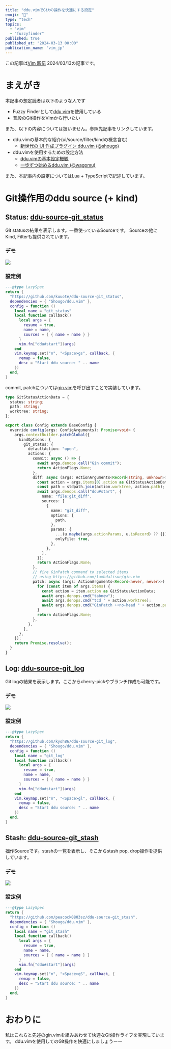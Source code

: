 ```yaml
---
title: "ddu.vimでGitの操作を快適にする設定"
emoji: "🚧"
type: "tech"
topics:
  - "vim"
  - "fuzzyfinder"
published: true
published_at: "2024-03-13 00:00"
publication_name: "vim_jp"
---
```


この記事は[Vim 駅伝](https://vim-jp.org/ekiden/) 2024/03/13の記事です。

# まえがき

本記事の想定読者は以下のような人です

- Fuzzy Finderとして[ddu.vim](https://github.com/Shougo/ddu.vim/)を使用している
- 普段のGit操作をVimから行いたい

また、以下の内容については扱いません。参照先記事をリンクしています。

- ddu.vimの基本的な紹介(ui/source/filter/kindの概念含む)
    - [新世代の UI 作成プラグイン ddu.vim (@shougo)](https://zenn.dev/shougo/articles/ddu-vim-beta)
- ddu.vimを使用するための設定方法
    - [ddu.vimの基本設定概観](https://zenn.dev/vim_jp/articles/c0d75d1f3c7f33)
    - [一歩ずつ始めるddu.vim (@wagomu)](https://zenn.dev/vim_jp/articles/20231020step-by-step-ddu)

また、本記事内の設定についてはLua + TypeScriptで記述しています。

# Git操作用のddu source (+ kind)

## Status: [ddu-source-git_status](https://github.com/kuuote/ddu-source-git_status)

Git statusの結果を表示します。一番使っているSourceです。
Sourceの他にKind, Filterも提供されています。

### デモ

![](https://i.gyazo.com/f6bdf375c2b936b61d9a52e8f0c855c3.gif)

### 設定例

```lua
---@type LazySpec
return {
  "https://github.com/kuuote/ddu-source-git_status",
  dependencies = { "Shougo/ddu.vim" },
  config = function ()
    local name = "git_status"
    local function callback()
      local args = {
        resume = true,
        name = name,
        sources = { { name = name } } 
      }
      vim.fn["ddu#start"](args)
    end
    vim.keymap.set("n", "<Space>gs", callback, {
      remap = false,
      desc = "Start ddu source: " .. name
    })
  end,
}
```

commit, patchについては[gin.vim](https://github.com/lambdalisue/gin.vim)を呼び出すことで実装しています。

```typescript
type GitStatusActionData = {
  status: string;
  path: string;
  worktree: string;
};

export class Config extends BaseConfig {
  override config(args: ConfigArguments): Promise<void> {
    args.contextBuilder.patchGlobal({
      kindOptions: {
        git_status: {
          defaultAction: "open",
          actions: {
            commit: async () => {
              await args.denops.call("Gin commit");
              return ActionFlags.None;
            },
            diff: async (args: ActionArguments<Record<string, unknown>>) => {
              const action = args.items[0].action as GitStatusActionData;
              const path = stdpath.join(action.worktree, action.path);
              await args.denops.call("ddu#start", {
                name: "file:git_diff",
                sources: [
                  {
                    name: "git_diff",
                    options: {
                      path,
                    },
                    params: {
                      ...(u.maybe(args.actionParams, u.isRecord) ?? {}),
                      onlyFile: true,
                    },
                  },
                ],
              });
              return ActionFlags.None;
            },
            // fire GinPatch command to selected items
            // using https://github.com/lambdalisue/gin.vim
            patch: async (args: ActionArguments<Record<never, never>>) => {
              for (const item of args.items) {
                const action = item.action as GitStatusActionData;
                await args.denops.cmd("tabnew");
                await args.denops.cmd("tcd " + action.worktree);
                await args.denops.cmd("GinPatch ++no-head " + action.path);
              }
              return ActionFlags.None;
            },
          },
        },
      },
    });
    return Promise.resolve();
  }
}
```

## Log: [ddu-source-git_log](https://github.com/kyoh86/ddu-source-git_log)

Git logの結果を表示します。ここからcherry-pickやブランチ作成も可能です。

### デモ

![](https://i.gyazo.com/73060d0b3965fccc1ef94af5a4b22eeb.png)

### 設定例

```lua
---@type LazySpec
return {
  "https://github.com/kyoh86/ddu-source-git_log",
  dependencies = { "Shougo/ddu.vim" },
  config = function ()
    local name = "git_log"
    local function callback()
      local args = {
        resume = true,
        name = name,
        sources = { { name = name } } 
      }
      vim.fn["ddu#start"](args)
    end
    vim.keymap.set("n", "<Space>gl", callback, {
      remap = false,
      desc = "Start ddu source: " .. name
    })
  end,
}
```

## Stash: [ddu-source-git_stash](https://github.com/peacock0803sz/ddu-source-git_stash)

拙作Sourceです。stashの一覧を表示し、そこからstash pop, drop操作を提供しています。

### デモ

![](https://user-images.githubusercontent.com/33555487/257060600-74c03fed-f213-420b-89e2-8df806be103a.png)

### 設定例

```lua
---@type LazySpec
return {
  "https://github.com/peacock0803sz/ddu-source-git_stash",
  dependencies = { "Shougo/ddu.vim" },
  config = function ()
    local name = "git_stash"
    local function callback()
      local args = {
        resume = true,
        name = name,
        sources = { { name = name } } 
      }
      vim.fn["ddu#start"](args)
    end
    vim.keymap.set("n", "<Space>gS", callback, {
      remap = false,
      desc = "Start ddu source: " .. name
    })
  end,
}
```

# おわりに

私はこれらと先述のgin.vimを組みあわせて快適なGit操作ライフを実現しています。
ddu.vimを使用してのGit操作を快適にしましょうーー
